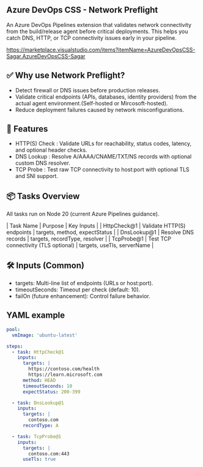 ## Azure DevOps CSS - Network Preflight

An Azure DevOps Pipelines extension that validates network connectivity from the build/release agent before critical deployments. This helps you catch DNS, HTTP, or TCP connectivity issues early in your pipeline.

https://marketplace.visualstudio.com/items?itemName=AzureDevOpsCSS-Sagar.AzureDevOpsCSS-Sagar

## ✅ Why use Network Preflight?

- Detect firewall or DNS issues before production releases.
- Validate critical endpoints (APIs, databases, identity providers) from the actual agent environment.(Self-hosted or Mircosoft-hosted).
- Reduce deployment failures caused by network misconfigurations.

## 🚀 Features

- HTTP(S) Check : Validate URLs for reachability, status codes, latency, and optional header checks.
- DNS Lookup : Resolve A/AAAA/CNAME/TXT/NS records with optional custom DNS resolver.
- TCP Probe : Test raw TCP connectivity to host:port with optional TLS and SNI support.


## 📦 Tasks Overview

All tasks run on Node 20 (current Azure Pipelines guidance).

| Task Name | Purpose | Key Inputs |
| HttpCheck@1 | Validate HTTP(S) endpoints | targets, method, expectStatus |
| DnsLookup@1 | Resolve DNS records | targets, recordType, resolver |
| TcpProbe@1 | Test TCP connectivity (TLS optional) | targets, useTls, serverName |

## 🛠 Inputs (Common)

- targets: Multi-line list of endpoints (URLs or host:port).
- timeoutSeconds: Timeout per check (default: 10).
- failOn (future enhancement): Control failure behavior.

## YAML example
```yaml
pool:
  vmImage: 'ubuntu-latest'

steps:
  - task: HttpCheck@1
    inputs:
      targets: |
        https://contoso.com/health
        https://learn.microsoft.com
      method: HEAD
      timeoutSeconds: 10
      expectStatus: 200-399

  - task: DnsLookup@1
    inputs:
      targets: |
        contoso.com
      recordType: A

  - task: TcpProbe@1
    inputs:
      targets: |
        contoso.com:443
      useTls: true